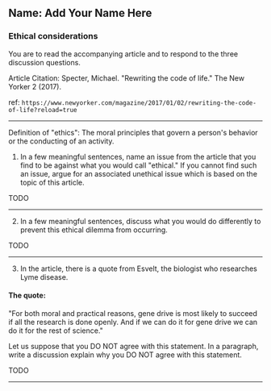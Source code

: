 ## Name: Add Your Name Here

### Ethical considerations

You are to read the accompanying article and to respond to the three discussion questions.

Article Citation: Specter, Michael. "Rewriting the code of life." The New Yorker 2 (2017).

ref: `https://www.newyorker.com/magazine/2017/01/02/rewriting-the-code-of-life?reload=true`

---

Definition of "ethics": The moral principles that govern a person's behavior or the conducting of an activity.

1) In a few meaningful sentences, name an issue from the article that you find to be against what you would call "ethical." If you cannot find such an issue, argue for an associated unethical issue which is based on the topic of this article.

TODO

---

2) In a few meaningful sentences, discuss what you would do differently to prevent this ethical dilemma from occurring.

TODO

---

3) In the article, there is a quote from Esvelt, the biologist who researches Lyme disease.

#### The quote:
"For both moral and practical reasons, gene drive is most likely to succeed if all the research is done openly. And if we can do it for gene drive we can do it for the rest of science."

Let us suppose that you DO NOT agree with this statement. In a paragraph, write a discussion explain why you DO NOT agree with this statement.

TODO

---
